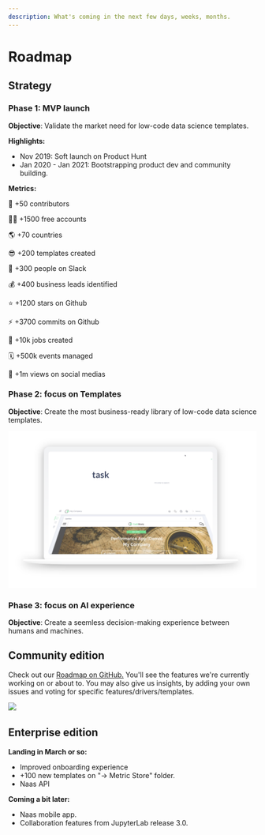 ```yaml
---
description: What's coming in the next few days, weeks, months.
---
```


# Roadmap

## Strategy&#x20;

### Phase 1: MVP launch&#x20;

**Objective**: Validate the market need for low-code data science templates.

**Highlights:**&#x20;

* Nov 2019: Soft launch on Product Hunt
* Jan 2020 - Jan 2021: Bootstrapping product dev and community building.

**Metrics:**&#x20;

💚 +50 contributors&#x20;

👨‍💻 +1500 free accounts&#x20;

🌎 +70 countries&#x20;

😎  +200 templates created

🚀 +300 people on Slack&#x20;

💰 +400 business leads identified

⭐️ +1200 stars on Github

⚡️ +3700 commits on Github

🤖 +10k jobs created&#x20;

🗓 +500k events managed&#x20;

💬 +1m views on social medias

### Phase  2: focus on Templates

**Objective**: Create the most business-ready library of low-code data science templates.

![](<../.gitbook/assets/Screenshot 2022-02-21 at 02.14.54 (1).png>)

### Phase 3: focus on AI experience

**Objective**: Create a seemless decision-making experience between humans and machines.





## Community edition

Check out our [Roadmap on GitHub.](https://github.com/orgs/jupyter-naas/projects/4?fullscreen=true) You'll see the features we're currently working on or about to. You may also give us insights, by adding your own issues and voting for specific features/drivers/templates.

![](<../.gitbook/assets/Feb-21-2022 01-43-08.gif>)

## Enterprise edition

**Landing in March or so:**

* Improved onboarding experience
* \+100 new templates on "→ Metric Store" folder.
* Naas API

**Coming a bit later:**

* Naas mobile app.&#x20;
* Collaboration features from JupyterLab release 3.0.
